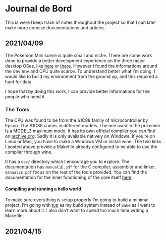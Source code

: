 Journal de Bord
=================================
This is were I keep track of notes throughout the project so that I can later
make more concise documentations and articles.

## 2021/04/09
The Pokemon Mini scene is quite small and niche. There are some work done to provide a
better development experience on the three major desktop OSes,
like [here](https://github.com/pokemon-mini/c88-pokemini)
or [there](https://github.com/notyourav/c88toolchain/tree/52c981103cd4791bcd6f566dd79b844f87d1a2b3).
However I found the informations around the dev env and CPU quite scarce. To
understand better what I’m doing, I would like to build my environment from the
ground up, and this required a hunt for data.

I hope that by doing this work, I can provide better informations
for the people who need it.

### The Tools
The CPU was found to be from the S1C88 family of microcontroller by Epson. The S1C88
comes in different models. The one used in the pokemini is a MODEL3 maximum mode.
It has its own official compiler you can find on [archive.org](https://web.archive.org/web/20190411141705/www.epsondevice.com/products_and_drivers/semicon/products/micro_controller/zip/s5u1c88000c16.zip).
Sadly it is only available natively on Windows. If you’re on Linux or Mac, you
have to make a Windows VM or install wine. The two links I posted above provide
a Makefile already configured to be able to use the compiler through wine.

It has a `doc/` directory which I encourage you to explore. The documentation has
`manual1E.pdf` for the C compiler, assembler and linker. `manual2E.pdf` focus on
the rest of the tools provided. You can find the documentation for the
inner functioning of the core itself [here](http://www.rayslogic.com/Software/TimexUSB/Docs/s1c88%20core%20cpu%20manual.pdf).

#### Compiling and running a hello world
To make sure everything is setup properly I’m going to build a minimal project.
I’m going with [tup] as my build system instead of `make` as I want to learn
more about it. I also don’t want to spend too much time writing a Makefile.

## 2021/04/15

[tup]: http://gittup.org/tup
